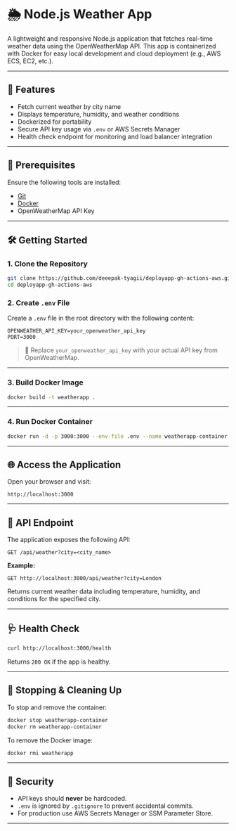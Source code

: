 # 🌦️ Node.js Weather App

A lightweight and responsive Node.js application that fetches real-time weather data using the OpenWeatherMap API. This app is containerized with Docker for easy local development and cloud deployment (e.g., AWS ECS, EC2, etc.).

---

## 🚀 Features

- Fetch current weather by city name  
- Displays temperature, humidity, and weather conditions  
- Dockerized for portability  
- Secure API key usage via `.env` or AWS Secrets Manager  
- Health check endpoint for monitoring and load balancer integration  

---

## 🧰 Prerequisites

Ensure the following tools are installed:

- [Git](https://git-scm.com/)  
- [Docker](https://www.docker.com/)  
- OpenWeatherMap API Key  

---

## 🛠️ Getting Started

### 1. Clone the Repository

```bash
git clone https://github.com/deeepak-tyagii/deployapp-gh-actions-aws.git
cd deployapp-gh-actions-aws
```

### 2. Create `.env` File

Create a `.env` file in the root directory with the following content:

```env
OPENWEATHER_API_KEY=your_openweather_api_key
PORT=3000
```

> 🔐 Replace `your_openweather_api_key` with your actual API key from OpenWeatherMap.

---

### 3. Build Docker Image

```bash
docker build -t weatherapp .
```

---

### 4. Run Docker Container

```bash
docker run -d -p 3000:3000 --env-file .env --name weatherapp-container weatherapp
```

---

## 🌐 Access the Application

Open your browser and visit:

```
http://localhost:3000
```

---

## 📡 API Endpoint

The application exposes the following API:

```
GET /api/weather?city=<city_name>
```

**Example:**

```
GET http://localhost:3000/api/weather?city=London
```

Returns current weather data including temperature, humidity, and conditions for the specified city.

---

## 🩺 Health Check

```bash
curl http://localhost:3000/health
```

Returns `200 OK` if the app is healthy.

---

## 🧼 Stopping & Cleaning Up

To stop and remove the container:

```bash
docker stop weatherapp-container
docker rm weatherapp-container
```

To remove the Docker image:

```bash
docker rmi weatherapp
```

---

## 🔐 Security

* API keys should **never** be hardcoded.
* `.env` is ignored by `.gitignore` to prevent accidental commits.
* For production use AWS Secrets Manager or SSM Parameter Store.

---
